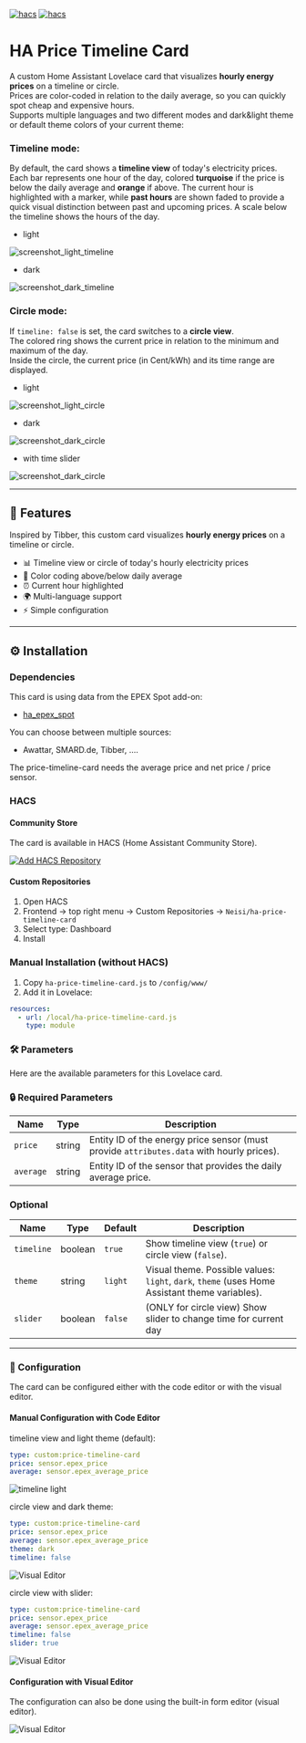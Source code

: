 [![hacs][hacs-default]][hacs-default-link] [![hacs][hacs-validate]][hacs-validate-link]

# HA Price Timeline Card

A custom Home Assistant Lovelace card that visualizes **hourly energy prices** on a timeline or circle.  
Prices are color-coded in relation to the daily average, so you can quickly spot cheap and expensive hours.  
Supports multiple languages and two different modes and dark&light theme or default theme colors of your current theme:

### Timeline mode:
By default, the card shows a **timeline view** of today's electricity prices.  
Each bar represents one hour of the day, colored **turquoise** if the price is below the daily average and **orange** if above.
The current hour is highlighted with a marker, while **past hours** are shown faded to provide a quick visual distinction between past and upcoming prices.
A scale below the timeline shows the hours of the day.
- light
  
![screenshot_light_timeline](./examples/light_timeline.png) 

- dark

![screenshot_dark_timeline](./examples/dark_timeline.png) 
  
### Circle mode:
If `timeline: false` is set, the card switches to a **circle view**.  
The colored ring shows the current price in relation to the minimum and maximum of the day.  
Inside the circle, the current price (in Cent/kWh) and its time range are displayed.

- light

![screenshot_light_circle](./examples/light_circle.png) 

- dark
  
![screenshot_dark_circle](./examples/dark_circle.png) 

- with time slider

![screenshot_dark_circle](./examples/light_circle_slider.png) 


---

## 🚀 Features
Inspired by Tibber, this custom card visualizes **hourly energy prices** on a timeline or circle.

- 📊 Timeline view or circle of today's hourly electricity prices  
- 🎨 Color coding above/below daily average  
- ⏰ Current hour highlighted  
- 🌍 Multi-language support
- ⚡ Simple configuration  

---

## ⚙️ Installation

### Dependencies
This card is using data from the EPEX Spot add-on:

- [ha_epex_spot](https://github.com/mampfes/ha_epex_spot)  

You can choose between multiple sources:

- Awattar, SMARD.de, Tibber, ....

The price-timeline-card needs the average price and net price / price sensor.

### HACS
#### Community Store
The card is available in HACS (Home Assistant Community Store).

[![Add HACS Repository](https://my.home-assistant.io/badges/hacs_repository.svg)](https://my.home-assistant.io/redirect/hacs_repository/?owner=Neisi&repository=ha-price-timeline-card)

#### Custom Repositories
1. Open HACS  
2. Frontend → top right menu → Custom Repositories → `Neisi/ha-price-timeline-card`  
3. Select type: Dashboard  
4. Install  

### Manual Installation (without HACS)
1. Copy `ha-price-timeline-card.js` to `/config/www/`  
2. Add it in Lovelace:  
```yaml
resources:
  - url: /local/ha-price-timeline-card.js
    type: module
```

### 🛠️ Parameters

Here are the available parameters for this Lovelace card.

### 🔒 Required Parameters

| Name       | Type   | Description |
|------------|--------|-------------|
| `price`   | string | Entity ID of the energy price sensor (must provide `attributes.data` with hourly prices). |
| `average` | string | Entity ID of the sensor that provides the daily average price. |

### Optional
| Name       | Type    | Default | Description |
|------------|---------|---------|-------------|
| `timeline` | boolean | `true`  | Show timeline view (`true`) or circle view (`false`). |
| `theme`    | string  | `light` | Visual theme. Possible values: `light`, `dark`, `theme` (uses Home Assistant theme variables). |
| `slider`    | boolean  | `false` | (ONLY for circle view) Show slider to change time for current day |

---

### 📘 Configuration

The card can be configured either with the code editor or with the visual editor.

#### Manual Configuration with Code Editor

timeline view and light theme (default):
```yaml
type: custom:price-timeline-card
price: sensor.epex_price
average: sensor.epex_average_price
```
![timeline light](./examples/light_timeline.png)

circle view and dark theme:
```yaml
type: custom:price-timeline-card
price: sensor.epex_price
average: sensor.epex_average_price
theme: dark
timeline: false
```
![Visual Editor](./examples/dark_circle.png)

circle view with slider:
```yaml
type: custom:price-timeline-card
price: sensor.epex_price
average: sensor.epex_average_price
timeline: false
slider: true
```
![Visual Editor](./examples/light_circle_slider.png)

#### Configuration with Visual Editor

The configuration can also be done using the built-in form editor (visual editor).

![Visual Editor](./examples/editor.png)

<!--BADGES-->
[hacs-default]: https://img.shields.io/badge/HACS-Default-blue?style=flat&logo=homeassistantcommunitystore&logoSize=auto
[hacs-default-link]: https://my.home-assistant.io/redirect/hacs_repository/?owner=Neisi&repository=ha-price-timeline-card&category=plugin
[hacs-validate]: https://github.com/ngocjohn/lunar-phase-card/actions/workflows/validate.yaml/badge.svg
[hacs-validate-link]: https://github.com/Neisi/ha-price-timeline-card/actions/workflows/validate.yaml
